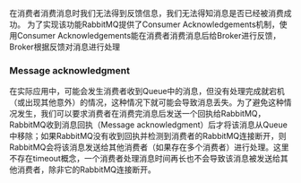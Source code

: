 

在消费者消费消息时我们无法得到反馈信息，我们无法得知消息是否已经被消费成功。
为了实现该功能RabbitMQ提供了Consumer Acknowledgements机制，使用Consumer Acknowledgements能在消费者消费消息后给Broker进行反馈，Broker根据反馈对消息进行处理

### Message acknowledgment
在实际应用中，可能会发生消费者收到Queue中的消息，但没有处理完成就宕机（或出现其他意外）的情况，这种情况下就可能会导致消息丢失。为了避免这种情况发生，我们可以要求消费者在消费完消息后发送一个回执给RabbitMQ，RabbitMQ收到消息回执（Message acknowledgment）后才将该消息从Queue中移除；如果RabbitMQ没有收到回执并检测到消费者的RabbitMQ连接断开，则RabbitMQ会将该消息发送给其他消费者（如果存在多个消费者）进行处理。这里不存在timeout概念，一个消费者处理消息时间再长也不会导致该消息被发送给其他消费者，除非它的RabbitMQ连接断开。